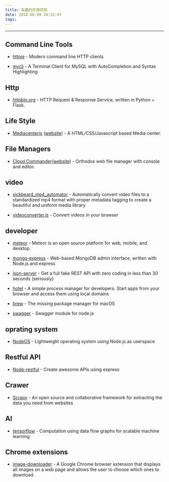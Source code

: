 ```yaml
---
title: 有趣的开源项目
date: 2018-06-09 20:52:47
tags:
---
```


- - - 

## Command Line Tools

* [httpie](https://github.com/jakubroztocil/httpie) - Modern command line HTTP clients

* [mycli](https://github.com/dbcli/mycli) - A Terminal Client for MySQL with AutoCompletion and Syntax Highlighting

## Http

* [httpbin.org](https://httpbin.org/) - HTTP Request & Response Service, written in Python + Flask.

## Life Style 

* [Mediacenterjs](https://github.com/jansmolders86/mediacenterjs) ([website](http://mediacenterjs.com/)) - A HTML/CSS/Javascript based Media center.

## File Managers

* [Cloud Commander](https://github.com/coderaiser/cloudcmd)([website](https://cloudcmd.io)) - Orthodox web file manager with console and editor.

## video

* [sickbeard_mp4_automator](https://github.com/mdhiggins/sickbeard_mp4_automator) - Automatically convert video files to a standardized mp4 format with proper metadata tagging to create a beautiful and uniform media library

* [videoconverter.js](https://github.com/bgrins/videoconverter.js) - Convert videos in your browser

## developer

* [meteor](https://www.meteor.com/) - Meteor is an open source platform for web, mobile, and desktop.

* [mongo-express](https://github.com/mongo-express/mongo-express) - Web-based MongoDB admin interface, written with Node.js and express

* [json-server](https://github.com/typicode/json-server) - Get a full fake REST API with zero coding in less than 30 seconds (seriously)

* [hotel](https://github.com/typicode/hotel) - A simple process manager for developers. Start apps from your browser and access them using local domains

* [brew](https://brew.sh/) - The missing package manager for macOS

* [swagger](https://github.com/swagger-api/swagger-node) - Swagger module for node.js

## oprating system

* [NodeOS](https://github.com/NodeOS/NodeOS) - Lightweight operating system using Node.js as userspace

## Restful API

* [Node-restful](http://www.baugarten.me/node-restful/) - Create awesome APIs using express

## Crawer

* [Scrapy](https://scrapy.org/) - An open source and collaborative framework for extracting the data you need from websites

## AI

* [tensorflow](https://github.com/tensorflow/tensorflow) - Computation using data flow graphs for scalable machine learning 

## Chrome extensions

* [image-downloader](https://github.com/vdsabev/image-downloader) - A Google Chrome browser extension that displays all images on a web page and allows the user to choose which ones to download.